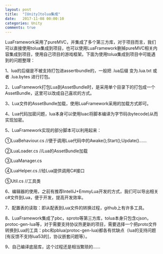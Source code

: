 ```yaml
---
layout: post
title:  "[Unity]tolua集成"
date:   2017-11-08 00:00:10
categories: Unity
comments: true
---
```


LuaFramework采用了pureMVC，并集成了多个第三方库，对于项目而言，我们可以直接使用tolua集成到项目，也可以使用LuaFramework删掉pureMVC相关内容集成到项目，使用自己项目的游戏框架。下面为使用tolua集成到项目中可能遇到的问题整理：

1、lua的后缀是不被支持打包进assertbundle的，一般把 .lua后缀 变为.lua.txt 或者 .lua.bytes 进行打包。

2、LuaFramework打包Lua到AssetBundle时，是采用单个目录下的打包成一个AssetBundle，这里可以改成自己喜欢的方式。

3、Lua文件的AssetBundle加载，使用LuaFramework采用的加载方式即可。

4、Lua代码加密问题，lua本身可以使用luac将脚本编译为字节码(bytecode)从而实现加密。

5、LuaFramework实现的部分脚本可以利用起来：

①LuaBehaviour.cs       //便于调用Lua代码中的Awake();Start();Update()......

②LuaLoader.cs            //Lua的AssetBundle加载

③LuaManager.cs

④LuaHelper.cs             //给Lua提供调用C#接口

⑤Util.cs                        //工具类

6、编辑器的使用，之前有推荐IntelliJ+EmmyLua开发的方式，我们可以导出相关c#文件到Lua，便于开发，提高开发效率。

7、配置表的读取：即从配表到Lua文件的转换过程，github上有许多工具。

8、LuaFramework集成了pbc，sproto等第三方库，tolua本身只包含cjson，protoc-gen-lua等，对于需要支持协议热更新的项目，需要选择一个把proto文件转换到Lua的工具：pbc和pblua(protoc-gen-lua)都各有优缺点（lua的支持问题[有反馈不支持lua53的]，协议嵌套问题等）。

9、自己编译底层库，这个过程还是相当繁琐的......